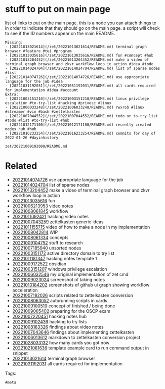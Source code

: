 # stuff to put on main page

list of links to put on the main page.
this is a node you can attach things to in order to indicate that they should go on the main page.
a script will check to see if the ID numbers appear on the main README.

```
Missing:
- [20221013021614](/zet/20221013021614/README.md) terminal graph browser #feature #tui #program
- [20221013035616](/zet/20221013035616/README.md) fun #concept #hub
- [20221013204452](/zet/20221013204452/README.md) make a video of terminal graph browser and zkvr workflow loop in action #idea #todo
- [20221014024704](/zet/20221014024704/README.md) list of sparse nodes #list
- [20221014074726](/zet/20221014074726/README.md) use appropriate language for the job #idea
- [20221031192031](/zet/20221031192031/README.md) all cards required for implementation #idea #account
Extra:
- [20221003151210](/zet/20221003151210/README.md) linux privilege escalation #to-try-list #hacking #privesc #linux 
- [20221006033248](/zet/20221006033248/README.md) rwxrob #linux #streamer #vim #bash #zettelkasten 
- [20221007044552](/zet/20221007044552/README.md) todo or to-try list #todo #list #to-try-list #hub
- [20221012171100](/zet/20221012171100/README.md) recently created nodes hub #hub
- [20221016233254](/zet/20221016233254/README.md) commits for day of 2022-01-26 #dayinhistory
```

` zet/20221009192000/README.md `

# Related

- [20221014074726](/zet/20221014074726/README.md) use appropriate language for the job
- [20221014024704](/zet/20221014024704/README.md) list of sparse nodes
- [20221013204452](/zet/20221013204452/README.md) make a video of terminal graph browser and zkvr workflow loop in action
- [20221013035616](/zet/20221013035616/README.md) fun
- [20221006213953](/zet/20221006213953/README.md) video notes
- [20221008061845](/zet/20221008061845/README.md) workflow
- [20221011092421](/zet/20221011092421/README.md) hacking video notes
- [20221007043259](/zet/20221007043259/README.md) zettelkasten generic ideas
- [20221011155715](/zet/20221011155715/README.md) video of how to make a node in my implementation
- [20221008042814](/zet/20221008042814/README.md) WIP
- [20221008061334](/zet/20221008061334/README.md) concepts
- [20221009104752](/zet/20221009104752/README.md) stuff to research
- [20221007185940](/zet/20221007185940/README.md) unsorted nodes
- [20221003151172](/zet/20221003151172/README.md) active directory domain to try list
- [20221011181347](/zet/20221011181347/README.md) hacking notes template 1
- [20221009172522](/zet/20221009172522/README.md) obsidian
- [20221003151207](/zet/20221003151207/README.md) windows privilege escalation
- [20221006032546](/zet/20221006032546/README.md) my original implementation of zet cmd
- [20221009023024](/zet/20221009023024/README.md) screenshot of taking notes
- [20221010184202](/zet/20221010184202/README.md) screenshots of github ui graph showing workflow acceleration
- [20221007182026](/zet/20221007182026/README.md) scripts related to zettelkasten conversion
- [20221008063052](/zet/20221008063052/README.md) autorunning scripts in cards
- [20221009100510](/zet/20221009100510/README.md) concept of finished / being done
- [20221009005402](/zet/20221009005402/README.md) preparing for the OSCP exam
- [20221007220451](/zet/20221007220451/README.md) hacking notes hub
- [20221009102436](/zet/20221009102436/README.md) hacking to try lists
- [20221008183326](/zet/20221008183326/README.md) findings about video notes
- [20221007043646](/zet/20221007043646/README.md) findings about implementing zettelkasten
- [20221006013612](/zet/20221006013612/README.md) markdown to zettelkasten conversion project
- [20221028033132](/zet/20221028033132/README.md) how many cards you got now
- [20221021081636](/zet/20221021081636/README.md) template example card to run command output in snippet
- [20221013021614](/zet/20221013021614/README.md) terminal graph browser
- [20221031192031](/zet/20221031192031/README.md) all cards required for implementation

Tags:

    #meta
